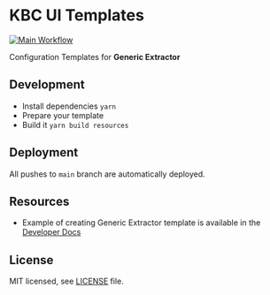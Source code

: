 # KBC UI Templates

[![Main Workflow](https://github.com/keboola/kbc-ui-templates/actions/workflows/main.yml/badge.svg)](https://github.com/keboola/kbc-ui-templates/actions/workflows/main.yml)

Configuration Templates for **Generic Extractor**

## Development

- Install dependencies `yarn`
- Prepare your template
- Build it `yarn build resources`

## Deployment

All pushes to `main` branch are automatically deployed.

## Resources

- Example of creating Generic Extractor template is available in the
  [Developer Docs](https://developers.keboola.com/extend/generic-extractor/registration/#example)

## License

MIT licensed, see [LICENSE](./LICENSE) file.
